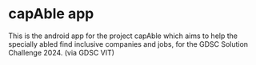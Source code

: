 # capAble app

This is the android app for the project capAble which aims to help the specially abled find inclusive companies and jobs,
for the GDSC Solution Challenge 2024. (via GDSC VIT)



